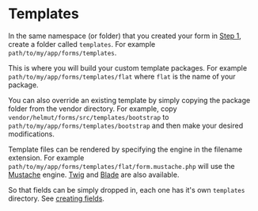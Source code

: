 # Templates

In the same namespace (or folder) that you created your form in [Step 1](/README.md#step-1), create a folder called `templates`. For example `path/to/my/app/forms/templates`.

This is where you will build your custom template packages. For example `path/to/my/app/forms/templates/flat` where `flat` is the name of your package. 

You can also override an existing template by simply copying the package folder from the vendor directory. For example, copy `vendor/helmut/forms/src/templates/bootstrap` to `path/to/my/app/forms/templates/bootstrap` and then make your desired modifications.

Template files can be rendered by specifying the engine in the filename extension. For example `path/to/my/app/forms/templates/flat/form.mustache.php` will use the [Mustache](http://mustache.github.io/) engine. [Twig](http://twig.sensiolabs.org/) and [Blade](http://laravel.com/docs/blade) are also available. 

So that fields can be simply dropped in, each one has it's own `templates` directory. See [creating fields](/src/Fields/).